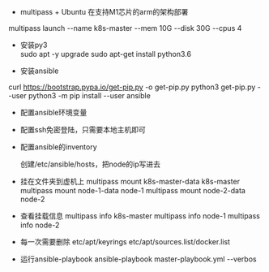 * multipass + Ubuntu 在支持M1芯片的arm的架构部署

multipass launch --name k8s-master --mem 10G --disk 30G --cpus 4

* 安装py3  
sudo apt -y upgrade
sudo apt-get install python3.6  

* 安装ansible

curl https://bootstrap.pypa.io/get-pip.py -o get-pip.py
python3 get-pip.py --user
python3 -m pip install --user ansible

* 配置ansible环境变量  


* 配置ssh免密登陆，只需要本地主机即可


* 配置ansible的inventory

  创建/etc/ansible/hosts，把node的ip写进去

* 挂在文件夹到虚机上
  multipass mount k8s-master-data k8s-master
  multipass mount node-1-data node-1
  multipass mount node-2-data node-2

* 查看挂载信息
  multipass info k8s-master
  multipass info node-1
  multipass info node-2

* 每一次需要删除
  etc/apt/keyrings
  etc/apt/sources.list/docker.list


* 运行ansible-playbook
  ansible-playbook master-playbook.yml --verbos




